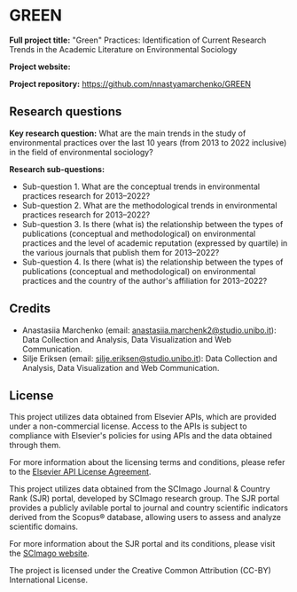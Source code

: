 # GREEN

**Full project title:** "Green" Practices: Identification of Current Research Trends in the Academic Literature on Environmental Sociology

**Project website:** 

**Project repository:** https://github.com/nnastyamarchenko/GREEN

## Research questions

**Key research question:** What are the main trends in the study of environmental practices over the last 10 years (from 2013 to 2022 inclusive) in the field of environmental sociology?

**Research sub-questions:**
- Sub-question 1. What are the conceptual trends in environmental practices research for 2013–2022?
- Sub-question 2. What are the methodological trends in environmental practices research for 2013–2022?
- Sub-question 3. Is there (what is) the relationship between the types of publications (conceptual and methodological) on environmental practices and the level of academic reputation (expressed by quartile) in the various journals that publish them for 2013–2022?
- Sub-question 4. Is there (what is) the relationship between the types of publications (conceptual and methodological) on environmental practices and the country of the author's affiliation for 2013–2022?

## Credits

* Anastasiia Marchenko (email: anastasiia.marchenk2@studio.unibo.it): Data Collection and Analysis, Data Visualization and Web Communication.
* Silje Eriksen (email: silje.eriksen@studio.unibo.it): Data Collection and Analysis, Data Visualization and Web Communication.

## License

This project utilizes data obtained from Elsevier APIs, which are provided under a non-commercial license. Access to the APIs is subject to compliance with Elsevier's policies for using APIs and the data obtained through them.

For more information about the licensing terms and conditions, please refer to the [Elsevier API License Agreement](https://dev.elsevier.com/).

This project utilizes data obtained from the SCImago Journal & Country Rank (SJR) portal, developed by SCImago research group. The SJR portal provides a publicly avilable portal to journal and country scientific indicators derived from the Scopus® database, allowing users to assess and analyze scientific domains.

For more information about the SJR portal and its conditions, please visit the [SCImago website](https://www.scimagojr.com/aboutus.php).

The project is licensed under the Creative Common Attribution (CC-BY) International License.
